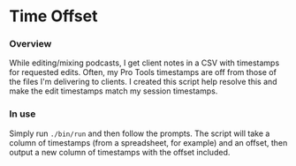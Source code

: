 # Time Offset

### Overview
While editing/mixing podcasts, I get client notes in a CSV with timestamps for requested edits. Often, my Pro Tools timestamps are off from those of the files I'm delivering to clients. I created this script help resolve this and make the edit timestamps match my session timestamps.

### In use
Simply run `./bin/run` and then follow the prompts. The script will take a column of timestamps (from a spreadsheet, for example) and an offset, then output a new column of timestamps with the offset included.
